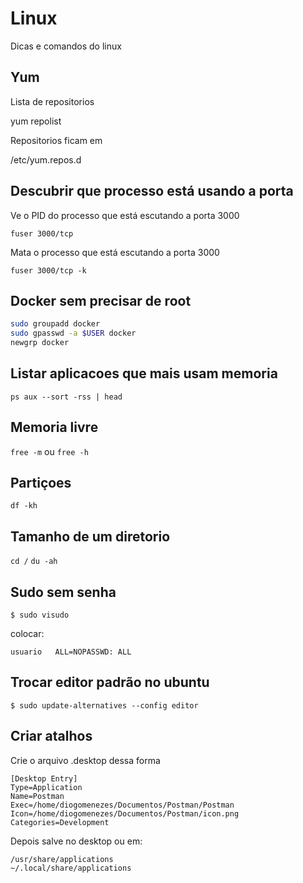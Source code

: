 # Linux

Dicas e comandos  do linux

## Yum

Lista de repositorios

yum repolist

Repositorios ficam em 

/etc/yum.repos.d

## Descubrir que processo está usando a porta

Ve o PID do processo que está escutando a porta 3000

`fuser 3000/tcp`

Mata o processo que está escutando a porta 3000

`fuser 3000/tcp -k`

## Docker sem precisar de root

```bash
sudo groupadd docker
sudo gpasswd -a $USER docker
newgrp docker
```

## Listar aplicacoes que mais usam memoria

`ps aux --sort -rss | head`

## Memoria livre

`free -m` ou `free -h`

## Partiçoes

`df -kh`

## Tamanho de um diretorio

`cd /`
`du -ah`

## Sudo sem senha

`$ sudo visudo`

colocar:

`usuario   ALL=NOPASSWD: ALL`

## Trocar editor padrão no ubuntu

`$ sudo update-alternatives --config editor`

## Criar atalhos

Crie o arquivo .desktop dessa forma

    [Desktop Entry]
    Type=Application
    Name=Postman
    Exec=/home/diogomenezes/Documentos/Postman/Postman
    Icon=/home/diogomenezes/Documentos/Postman/icon.png
    Categories=Development

Depois salve no desktop ou em:

    /usr/share/applications
    ~/.local/share/applications
